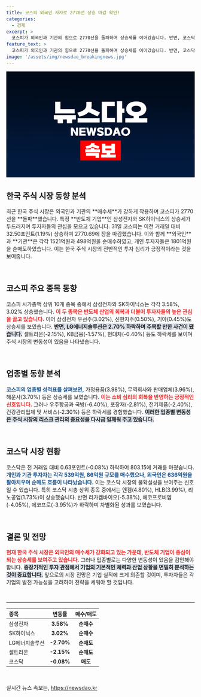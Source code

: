 ```yaml
---
title: 코스피 외국인 사자로 2770선 상승 마감 확인!
categories:
  - 경제
excerpt: >
  코스피가 외국인과 기관의 힘으로 2770선을 돌파하며 상승세를 이어갔습니다. 반면, 코스닥은 소폭 하락하며 양극화된 투자 흐름을 보였습니다. 삼성전자와 SK하이닉스의 상승이 눈에 띄는 가운데, 대주주들은 부진한 성적을 기록했습니다.
feature_text: >
  코스피가 외국인과 기관의 힘으로 2770선을 돌파하며 상승세를 이어갔습니다. 반면, 코스닥은 소폭 하락하며 양극화된 투자 흐름을 보였습니다. 삼성전자와 SK하이닉스의 상승이 눈에 띄는 가운데, 대주주들은 부진한 성적을 기록했습니다.
image: '/assets/img/newsdao_breakingnews.jpg'
---
```


<p><img src="/assets/img/newsdao_breakingnews.jpg" alt="ranknews 속보" /></p>

<h2 data-ke-size="size26">한국 주식 시장 동향 분석</h2>

<p data-ke-size="size16">최근 한국 주식 시장은 외국인과 기관의 **매수세**가 강하게 작용하며 코스피가 2770선을 **돌파**했습니다. 특정 **반도체 기업**인 삼성전자와 SK하이닉스의 상승세가 두드러지며 투자자들의 관심을 모으고 있습니다. 31일 코스피는 이전 거래일 대비 32.50포인트(1.19%) 상승하며 2770.69에 장을 마감했습니다. 이와 함께 **외국인**과 **기관**은 각각 1521억원과 498억원을 순매수하였고, 개인 투자자들은 1801억원을 순매도하였습니다. 이는 한국 주식 시장의 전반적인 투자 심리가 긍정적이라는 것을 보여줍니다.</p>

<p data-ke-size="size16">&nbsp;</p>

<h2 data-ke-size="size26">코스피 주요 종목 동향</h2>

<p data-ke-size="size16">코스피 시가총액 상위 10개 종목  중에서 삼성전자와 SK하이닉스는 각각 3.58%, 3.02% 상승했습니다. <b><span style="color: #ee2323;">이 두 종목은 반도체 산업의 회복과 더불어 투자자들의 높은 관심을 끌고 있습니다.</span></b>  이어 삼성전자 우선주(3.02%), 신한지주(0.50%), 기아(0.45%)도 상승세를 보였습니다. <b><span style="background-color: #21538527;">반면, LG에너지솔루션은 2.70% 하락하며 주목할 만한 사건이 됐습니다.</span></b> 셀트리온(-2.15%), KB금융(-1.57%), 현대차(-0.40%) 등도 하락세를 보이며 주식 시장의 변동성이 있음을 나타냈습니다.</p>

<p data-ke-size="size16">&nbsp;</p>

<h2 data-ke-size="size26">업종별 동향 분석</h2>

<p data-ke-size="size16"><b><span style="color: #1a5490;">코스피의 업종별 성적표를 살펴보면,</span></b> 가정용품(3.98%), 무역회사와 판매업체(3.96%), 해운사(3.70%) 등은 상승세를 보였습니다. <b><span style="color: #ee2323;">이는 소비 심리의 회복을 반영하는 긍정적인 신호입니다.</span></b> 그러나 우주항공과 국방(-6.40%), 포장재(-2.81%), 전기제품(-2.40%), 건강관리업체 및 서비스(-2.30%) 등은 하락세를 경험했습니다. <b><span style="background-color: #21538527;">이러한 업종별 변동성은 주식 시장의 리스크 관리의 중요성을 다시금 일깨워 주고 있습니다.</span></b></p>

<p data-ke-size="size16">&nbsp;</p>

<h2 data-ke-size="size26">코스닥 시장 현황</h2>

<p data-ke-size="size16">코스닥은 전 거래일 대비 0.63포인트(-0.08%) 하락하여 803.15에 거래를 마쳤습니다. <b><span style="color: #1a5490;">개인과 기관 투자자는 각각 539억원, 86억원 규모를 매수했으나, 외국인은 636억원을 팔아치우며 순매도 흐름이 나타났습니다.</span></b> 이는 코스닥 시장의 불확실성을 보여주는 신호일 수 있습니다. 특히 코스닥 시총 상위 종목 중에서는 엔켐(4.80%), HLB(3.99%), 리노공업(1.73%)이 상승했습니다. 반면 리가켐바이오(-5.38%), 에코프로비엠(-4.05%), 에코프로(-3.95%)가 하락하며 차별화된 성과를 보였습니다.</p>

<p data-ke-size="size16">&nbsp;</p>

<h2 data-ke-size="size26">결론 및 전망</h2>

<p data-ke-size="size16"><b><span style="color: #ee2323;">현재 한국 주식 시장은 외국인의 매수세가 강화되고 있는 가운데, 반도체 기업이 중심이 되는 상승세를 보여주고 있습니다.</span></b> 그러나 업종별로는 다양한 변동성이 있음을 감안해야 합니다. <b><span style="background-color: #21538527;">중장기적인 투자 관점에서 기업의 기본적인 체력과 산업 상황을 면밀히 분석하는 것이 중요합니다.</span></b> 앞으로의 시장 전망은 기업 실적에 크게 의존할 것이며, 투자자들은 각 기업의 발전 가능성을 고려하여 전략을 세워야 할 것입니다.</p>

<p data-ke-size="size16">&nbsp;</p>

<hr style="height: 1px; border: none; background-color: #000;"/>

<table style="width: 100%; border-collapse: collapse;">
<thead>
<tr>
<th style="text-align: left;">종목</th>
<th style="text-align: center;">변동률</th>
<th style="text-align: center;">매수/매도</th>
</tr>
</thead>
<tbody>
<tr>
<td style="text-align: left;">삼성전자</td>
<td style="text-align: center; height: 17px;"><b>3.58%</b></td>
<td style="text-align: center;"><b>순매수</b></td>
</tr>
<tr>
<td style="text-align: left;">SK하이닉스</td>
<td style="text-align: center; height: 17px;"><b>3.02%</b></td>
<td style="text-align: center;"><b>순매수</b></td>
</tr>
<tr>
<td style="text-align: left;">LG에너지솔루션</td>
<td style="text-align: center; height: 17px;"><b>-2.70%</b></td>
<td style="text-align: center;"><b>순매도</b></td>
</tr>
<tr>
<td style="text-align: left;">셀트리온</td>
<td style="text-align: center; height: 17px;"><b>-2.15%</b></td>
<td style="text-align: center;"><b>순매도</b></td>
</tr>
<tr>
<td style="text-align: left;">코스닥</td>
<td style="text-align: center; height: 17px;"><b>-0.08%</b></td>
<td style="text-align: center;"><b>매도</b></td>
</tr>
</tbody>
</table>

<p data-ke-size="size16">&nbsp;</p>
실시간 뉴스 속보는, <a href="https://newsdao.kr" rel="dofollow">https://newsdao.kr</a>


